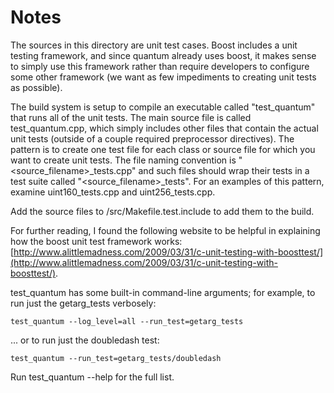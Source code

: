# Notes
The sources in this directory are unit test cases.  Boost includes a
unit testing framework, and since quantum already uses boost, it makes
sense to simply use this framework rather than require developers to
configure some other framework (we want as few impediments to creating
unit tests as possible).

The build system is setup to compile an executable called "test_quantum"
that runs all of the unit tests.  The main source file is called
test_quantum.cpp, which simply includes other files that contain the
actual unit tests (outside of a couple required preprocessor
directives).  The pattern is to create one test file for each class or
source file for which you want to create unit tests.  The file naming
convention is "<source_filename>_tests.cpp" and such files should wrap
their tests in a test suite called "<source_filename>_tests".  For an
examples of this pattern, examine uint160_tests.cpp and
uint256_tests.cpp.

Add the source files to /src/Makefile.test.include to add them to the build.

For further reading, I found the following website to be helpful in
explaining how the boost unit test framework works:
[http://www.alittlemadness.com/2009/03/31/c-unit-testing-with-boosttest/](http://www.alittlemadness.com/2009/03/31/c-unit-testing-with-boosttest/).

test_quantum has some built-in command-line arguments; for
example, to run just the getarg_tests verbosely:

    test_quantum --log_level=all --run_test=getarg_tests

... or to run just the doubledash test:

    test_quantum --run_test=getarg_tests/doubledash

Run  test_quantum --help   for the full list.

